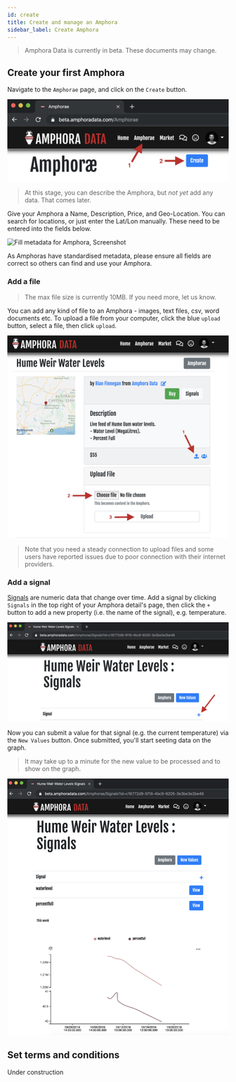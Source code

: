 ```yaml
---
id: create
title: Create and manage an Amphora
sidebar_label: Create Amphora
---
```


> Amphora Data is currently in beta. These documents may change.


## Create your first Amphora

Navigate to the `Amphorae` page, and click on the `Create` button.

![How to Navigate to Create Amphora, Screenshot](/docs/assets/screenshots/nav_create_amphora.png)

> At this stage, you can describe the Amphora, but *not yet* add any data. That comes later.

Give your Amphora a Name, Description, Price, and Geo-Location. You can search for locations, or just enter the Lat/Lon manually. These need to be entered into the fields below.

![Fill metadata for Amphora, Screenshot](/docs/assets/screenshots/CreateAmphora.png)

As Amphoras have standardised metadata, please ensure all fields are correct so others can find and use your Amphora.

### Add a file

> The max file size is currently 10MB. If you need more, let us know.

You can add any kind of file to an Amphora - images, text files, csv, word documents etc. To upload a file from your computer, click the blue `upload` button, select a file, then click `upload`.

![Add a file to an Amphora, Screenshot](/docs/assets/screenshots/add_file_amphora.png)

> Note that you need a steady connection to upload files and some users have reported issues due to poor connection with their internet providers.

### Add a signal

[Signals](/docs/guides/models/signal.md) are numeric data that change over time. Add a signal by clicking `Signals` in the top right of your Amphora detail's page, then click the `+` button to add a new property (i.e. the name of the signal), e.g. temperature.

![Add a signal to an Amphora, Screenshot](/docs/assets/screenshots/add_signal_amphora.png)

Now you can submit a value for that signal (e.g. the current temperature) via the `New Values` button. Once submitted, you'll start seeting data on the graph.

> It may take up to a minute for the new value to be processed and to show on the graph.

![Viewing a signal on an Amphora, Screenshot](/docs/assets/screenshots/view_signal_amphora.png)


## Set terms and conditions

Under construction
